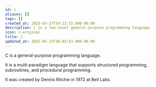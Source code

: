 ```yaml
---
id: c
aliases: []
tags: []
created_at: 2025-03-27T14:13:15.000-06:00
description: C is a low-level general-purpose programming language.
icon: c-original
title: C
updated_at: 2025-05-15T18:03:53.000-06:00
---
```


C is a general-purpose programming language.

It is a multi-paradigm language that supports structured programming, subroutines, and procedural programming.

It was created by Dennis Ritchie in 1972 at Bell Labs.
